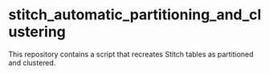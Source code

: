 # stitch_automatic_partitioning_and_clustering
This repository contains a script that recreates Stitch tables as partitioned and clustered. 
